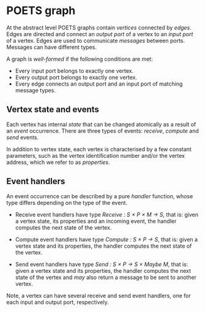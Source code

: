 # POETS graph

At the abstract level POETS graphs contain _vertices_ connected by _edges_. Edges are
directed and connect an _output port_ of a vertex to an _input port_ of a vertex. Edges
are used to communicate _messages_ between ports. Messages can have different types.

A graph is _well-formed_ if the following conditions are met:

* Every input port belongs to exactly one vertex.
* Every output port belongs to exactly one vertex.
* Every edge connects an output port and an input port of matching message types.

## Vertex state and events

Each vertex has internal _state_ that can be changed atomically as a result of an _event_ occurrence.
There are three types of events: _receive_, _compute_ and _send_ events.

In addition to vertex state, each vertex is characterised by a few constant parameters, such as
the vertex identification number and/or the vertex address, which we refer to as _properties_.

## Event handlers

An event occurrence can be described by a pure _handler_ function, whose type differs depending
on the type of the event. 

* Receive event handlers have type _Receive : S × P × M → S_, that is: given a vertex state, its properties
and an incoming event, the handler computes the next state of the vertex.

* Compute event handlers have type _Compute : S × P → S_, that is: given a vertex state and its properties,
the handler computes the next state of the vertex.

* Send event handlers have type _Send : S × P → S × Maybe M_, that is: given a vertex state and its properties,
the handler computes the next state of the vertex and _may_ also return a message to be sent to another vertex.

Note, a vertex can have several receive and send event handlers, one for each input and output port, respectively.

